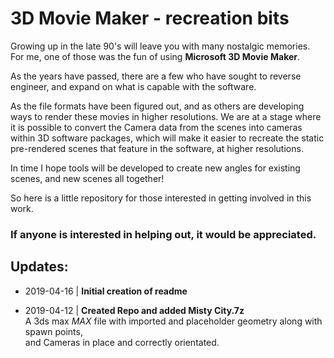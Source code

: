 # 3D Movie Maker - recreation bits

Growing up in the late 90's will leave you with many nostalgic memories.  For me, one of those was the fun of using
**Microsoft 3D Movie Maker**.

As the years have passed, there are a few who have sought to reverse engineer, and expand on what is capable with the software.

As the file formats have been figured out, and as others are developing ways to render these movies in higher resolutions.  We are at a stage where it is possible to convert the Camera data from the scenes into cameras within 3D software packages, which will make it easier to recreate the static pre-rendered scenes that feature in the software, at higher resolutions.

In time I hope tools will be developed to create new angles for existing scenes, and new scenes all together!

So here is a little repository for those interested in getting involved in this work.

### If anyone is interested in helping out, it would be appreciated.



## Updates:

- 2019-04-16 | **Initial creation of readme**

- 2019-04-12 | **Created Repo and added Misty City.7z**  
A 3ds max _MAX_ file with imported and placeholder geometry along with spawn points,  
and Cameras in place and correctly orientated.
